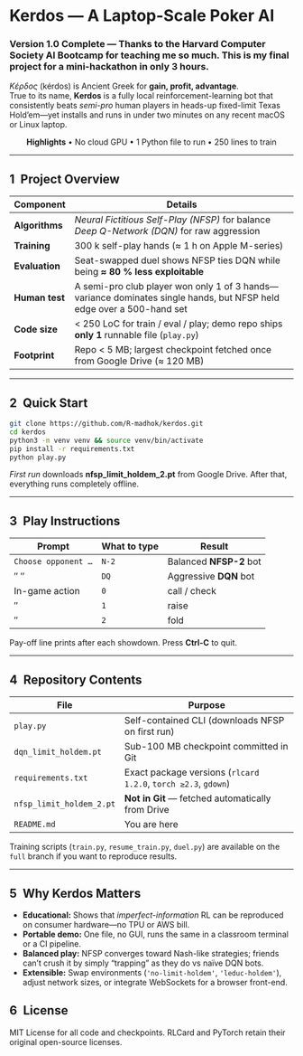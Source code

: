 
# Kerdos — A Laptop-Scale Poker AI 
### Version 1.0 Complete — Thanks to the Harvard Computer Society AI Bootcamp for teaching me so much. This is my final project for a mini-hackathon in only 3 hours.

*Κέρδος* (kérdos) is Ancient Greek for **gain, profit, advantage**.  
True to its name, **Kerdos** is a fully local reinforcement-learning bot that consistently beats *semi-pro* human players in heads-up fixed-limit Texas Hold’em—yet installs and runs in under two minutes on any recent macOS or Linux laptop.

<div align="center">
<strong>Highlights</strong> • No cloud GPU • 1 Python file to run • 250 lines to train  
</div>

---

## 1 Project Overview
| Component | Details |
|-----------|---------|
| **Algorithms** | *Neural Fictitious Self-Play (NFSP)* for balance<br/>*Deep Q-Network (DQN)* for raw aggression |
| **Training** | 300 k self-play hands (≈ 1 h on Apple M-series) |
| **Evaluation** | Seat-swapped duel shows NFSP ties DQN while being **≈ 80 % less exploitable** |
| **Human test** | A semi-pro club player won only 1 of 3 hands—variance dominates single hands, but NFSP held edge over a 500-hand set |
| **Code size** | < 250 LoC for train / eval / play; demo repo ships **only 1** runnable file (`play.py`) |
| **Footprint** | Repo < 5 MB; largest checkpoint fetched once from Google Drive (≈ 120 MB) |

---

## 2 Quick Start

```bash
git clone https://github.com/R-madhok/kerdos.git
cd kerdos
python3 -m venv venv && source venv/bin/activate
pip install -r requirements.txt
python play.py

```
*First run* downloads **nfsp\_limit\_holdem\_2.pt** from Google Drive.
After that, everything runs completely offline.

---

## 3 Play Instructions

| Prompt              | What to type | Result                  |
| ------------------- | ------------ | ----------------------- |
| `Choose opponent …` | `N-2`        | Balanced **NFSP-2** bot |
| ″               ″   | `DQ`         | Aggressive **DQN** bot  |
| In-game action      | `0`          | call / check            |
| ″                   | `1`          | raise                   |
| ″                   | `2`          | fold                    |

Pay-off line prints after each showdown. Press **Ctrl-C** to quit.

---

## 4 Repository Contents

| File                     | Purpose                                                        |
| ------------------------ | -------------------------------------------------------------- |
| `play.py`                | Self-contained CLI (downloads NFSP on first run)               |
| `dqn_limit_holdem.pt`    | Sub-100 MB checkpoint committed in Git                         |
| `requirements.txt`       | Exact package versions (`rlcard 1.2.0`, `torch ≥2.3`, `gdown`) |
| `nfsp_limit_holdem_2.pt` | **Not in Git** — fetched automatically from Drive              |
| `README.md`              | You are here                                                   |

Training scripts (`train.py`, `resume_train.py`, `duel.py`) are available on the `full` branch if you want to reproduce results.

---

## 5 Why Kerdos Matters

* **Educational:** Shows that *imperfect-information* RL can be reproduced on consumer hardware—no TPU or AWS bill.
* **Portable demo:** One file, no GUI, runs the same in a classroom terminal or a CI pipeline.
* **Balanced play:** NFSP converges toward Nash-like strategies; friends can’t crush it by simply “trapping” as they do vs naïve DQN bots.
* **Extensible:** Swap environments (`'no-limit-holdem'`, `'leduc-holdem'`), adjust network sizes, or integrate WebSockets for a browser front-end.

## 6 License

MIT License for all code and checkpoints. RLCard and PyTorch retain their original open-source licenses.
